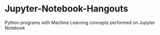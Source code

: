 # Jupyter-Notebook-Hangouts
Python programs with Machine Learning concepts performed on Jupyter Notebook
